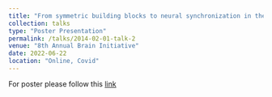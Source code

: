 ```yaml
---
title: "From symmetric building blocks to neural synchronization in the connectome"
collection: talks
type: "Poster Presentation"
permalink: /talks/2014-02-01-talk-2
venue: "8th Annual Brain Initiative"
date: 2022-06-22
location: "Online, Covid"
---
```


For poster please follow this [link](https://www.linkedin.com/in/bryantavila/details/education/1635536171947/single-media-viewer/?profileId=ACoAABBfyqIB10CIMlxw94u-1rHz3GXrKakQrbw)

